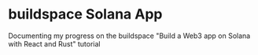 # buildspace Solana App

Documenting my progress on the buildspace "Build a Web3 app on Solana with React and Rust" tutorial
